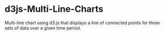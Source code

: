 d3js-Multi-Line-Charts
======================

Multi-line chart using d3.js that displays a line of connected points for three sets of data over a given time period.
